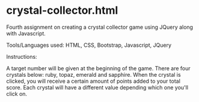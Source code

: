 # crystal-collector.html
Fourth assignment on creating a crystal collector game using JQuery along with Javascript.

Tools/Languages used: HTML, CSS, Bootstrap, Javascript, JQuery

Instructions:

A target number will be given at the beginning of the game.  There are four crystals below: ruby, topaz, emerald and sapphire.  When the crystal is clicked, you will receive a certain amount of points added to your total score.  Each crystal will have a different value depending which one you'll click on. 
